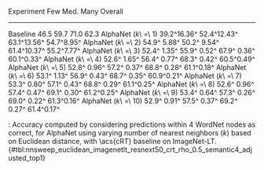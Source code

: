Experiment                     Few         Med.         Many     Overall
---------------------  -----------  -----------  -----------  ----------
Baseline                      46.5         59.7         71.0        62.3
AlphaNet (_k_\ =\ 1)   39.2^16.36^  52.4^12.43^  63.1^13.56^  54.7^8.95^
AlphaNet (_k_\ =\ 2)   54.9^ 5.88^  50.2^ 9.54^  61.4^10.37^  55.2^7.77^
AlphaNet (_k_\ =\ 3)   52.4^ 1.35^  55.9^ 0.52^  67.9^ 0.36^  60.1^0.33^
AlphaNet (_k_\ =\ 4)   52.6^ 1.65^  56.4^ 0.77^  68.3^ 0.42^  60.5^0.49^
AlphaNet (_k_\ =\ 5)   52.8^ 0.96^  57.2^ 0.37^  68.8^ 0.28^  61.1^0.18^
AlphaNet (_k_\ =\ 6)   53.1^ 1.13^  56.9^ 0.43^  68.7^ 0.35^  60.9^0.21^
AlphaNet (_k_\ =\ 7)   53.3^ 0.80^  57.1^ 0.43^  68.8^ 0.29^  61.1^0.25^
AlphaNet (_k_\ =\ 8)   52.6^ 0.96^  57.4^ 0.47^  69.1^ 0.30^  61.2^0.25^
AlphaNet (_k_\ =\ 9)   53.4^ 0.64^  57.3^ 0.26^  69.0^ 0.22^  61.3^0.16^
AlphaNet (_k_\ =\ 10)  52.9^ 0.91^  57.5^ 0.37^  69.2^ 0.27^  61.4^0.17^

: Accuracy computed by considering predictions within 4 WordNet nodes as correct, for AlphaNet using varying number of nearest neighbors (_k_) based on Euclidean distance, with \acs{cRT} baseline on ImageNet-LT. {#tbl:nnsweep_euclidean_imagenetlt_resnext50_crt_rho_0.5_semantic4_adjusted_top1}
